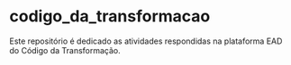 # codigo_da_transformacao
Este repositório é dedicado as atividades respondidas na plataforma EAD do Código da Transformação.
